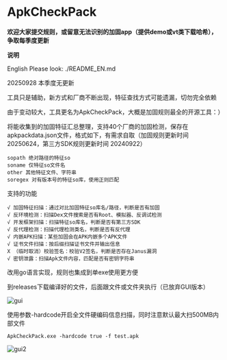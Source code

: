 # ApkCheckPack

**欢迎大家提交规则，或留意无法识别的加固app（提供demo或vt类下载哈希），争取每季度更新**

**说明**

English Please look: ./README_EN.md

20250928 本季度无更新

工具只是辅助，新方式和厂商不断出现，特征查找方式可能遗漏，切勿完全依赖

由于变动较大，工具更名为ApkCheckPack，大概是加固规则最全的开源工具：）

将能收集到的加固特征汇总整理，支持40个厂商的加固检测，保存在apkpackdata.json文件，格式如下，有需求自取（加固规则更新时间 20250624，第三方SDK规则更新时间 20240922）

    sopath 绝对路径的特征so
    soname 仅特征so文件名
    other 其他特征文件、字符串
    soregex 对有版本号的特征so库，使用正则匹配

支持的功能

    √ 加固特征扫描：通过对比加固特征so库名/路径，判断是否有加固
    √ 反环境检测：扫描Dex文件搜索是否有Root、模拟器、反调试检测
    √ 开发框架扫描：扫描特征so库名，判断是否有第三方SDK
    √ 反代理检测：扫描代理检测类名，判断是否有反代理
    √ 内嵌APK扫描：某些加固会在APK内嵌多个APK文件
    √ 证书文件扫描：按后缀扫描证书文件并输出信息
    X （临时取消）校验签名：校验V2签名，判断是否存在Janus漏洞
    √ 密钥泄露：扫描Apk文件内容，匹配是否有密钥字符串

改用go语言实现，规则也集成到单exe使用更方便

到releases下载编译好的文件，后面跟文件或文件夹执行（已放弃GUI版本）

![gui](fun.png)

使用参数-hardcode开启全文件硬编码信息扫描，同时注意默认最大扫500MB内部文件

    ApkCheckPack.exe -hardcode true -f test.apk

![gui2](help.png)
